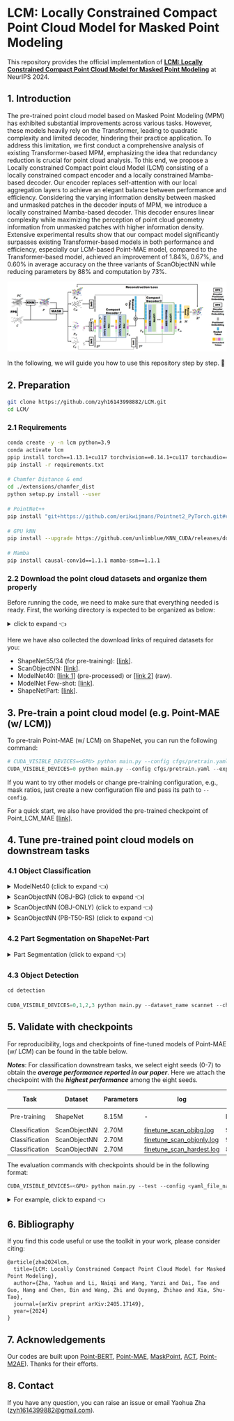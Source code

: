 # LCM: Locally Constrained Compact Point Cloud Model for Masked Point Modeling

This repository provides the official implementation of [**LCM: Locally Constrained Compact Point Cloud
Model for Masked Point Modeling**](https://arxiv.org/abs/2405.17149) at NeurIPS 2024.




## 1. Introduction

The pre-trained point cloud model based on Masked Point Modeling (MPM) has exhibited substantial improvements across various tasks. However, these models heavily rely on the Transformer, leading to quadratic complexity and limited decoder, hindering their practice application. To address this limitation, we first conduct a comprehensive analysis of existing Transformer-based MPM, emphasizing the idea that redundancy reduction is crucial for point cloud analysis. To this end, we propose a Locally constrained Compact point cloud Model (LCM) consisting of a locally constrained compact encoder and a locally constrained Mamba-based decoder. Our encoder replaces self-attention with our local aggregation layers to achieve an elegant balance between performance and efficiency. Considering the varying information density between masked and unmasked patches in the decoder inputs of MPM, we introduce a locally constrained Mamba-based decoder. This decoder ensures linear complexity while maximizing the perception of point cloud geometry information from unmasked patches with higher information density. Extensive experimental results show that our compact model significantly surpasses existing Transformer-based models in both performance and efficiency, especially our LCM-based Point-MAE model, compared to the Transformer-based model, achieved an improvement of 1.84%, 0.67%, and 0.60% in average accuracy on the three variants of ScanObjectNN while reducing parameters by 88% and computation by 73%.

![img.png](figure/framework.png)

In the following, we will guide you how to use this repository step by step. 🤗

## 2. Preparation
```bash
git clone https://github.com/zyh16143998882/LCM.git
cd LCM/
```
### 2.1 Requirements

```bash
conda create -y -n lcm python=3.9
conda activate lcm
ppip install torch==1.13.1+cu117 torchvision==0.14.1+cu117 torchaudio==0.13.1 --extra-index-url https://download.pytorch.org/whl/cu117
pip install -r requirements.txt

# Chamfer Distance & emd
cd ./extensions/chamfer_dist
python setup.py install --user

# PointNet++
pip install "git+https://github.com/erikwijmans/Pointnet2_PyTorch.git#egg=pointnet2_ops&subdirectory=pointnet2_ops_lib"

# GPU kNN
pip install --upgrade https://github.com/unlimblue/KNN_CUDA/releases/download/0.2/KNN_CUDA-0.2-py3-none-any.whl

# Mamba
pip install causal-conv1d==1.1.1 mamba-ssm==1.1.1
```

### 2.2 Download the point cloud datasets and organize them properly
Before running the code, we need to make sure that everything needed is ready. 
First, the working directory is expected to be organized as below:

<details><summary>click to expand 👈</summary>

```
LCM/
├── cfgs/
├── data/
│   ├── ModelNet/ # ModelNet40
│   │   └── modelnet40_normal_resampled/
│   │       ├── modelnet40_shape_names.txt
│   │       ├── modelnet40_train.txt
│   │       ├── modelnet40_test.txt
│   │       ├── modelnet40_train_8192pts_fps.dat
│   │       └── modelnet40_test_8192pts_fps.dat
│   ├── ModelNetFewshot/ # ModelNet Few-shot
│   │   ├── 5way10shot/
│   │   │   ├── 0.pkl
│   │   │   ├── ...
│   │   │   └── 9.pkl
│   │   ├── 5way20shot/
│   │   │   ├── ...
│   │   │   ...
│   │   ├── 10way10shot/
│   │   │   ├── ...
│   │   │   ...
│   │   └── 10way20shot/
│   │       ├── ...
│   │       ...
│   ├── ScanObjectNN/ # ScanObjectNN
│   │   ├── main_split/
│   │   │   ├── training_objectdataset_augmentedrot_scale75.h5
│   │   │   ├── test_objectdataset_augmentedrot_scale75.h5
│   │   │   ├── training_objectdataset.h5
│   │   │   └── test_objectdataset.h5
│   │   └── main_split_nobg/
│   │       ├── training_objectdataset.h5
│   │       └── test_objectdataset.h5
│   ├── ShapeNet55-34/ # ShapeNet55/34
│   │   ├── shapenet_pc/
│   │   │   ├── 02691156-1a04e3eab45ca15dd86060f189eb133.npy
│   │   │   ├── 02691156-1a6ad7a24bb89733f412783097373bdc.npy
│   │   │   ├── ...
│   │   │   ...
│   │   └── ShapeNet-55/
│   │       ├── train.txt
│   │       └── test.txt
│   └── shapenetcore_partanno_segmentation_benchmark_v0_normal/ # ShapeNetPart
│       ├── 02691156/
│       │   ├── 1a04e3eab45ca15dd86060f189eb133.txt
│       │   ├── ...
│       │   ...
│       │── ...
│       │── train_test_split/
│       └── synsetoffset2category.txt
├── datasets/
├── ...
...
```
</details>

Here we have also collected the download links of required datasets for you:
- ShapeNet55/34 (for pre-training): [[link](https://github.com/lulutang0608/Point-BERT/blob/49e2c7407d351ce8fe65764bbddd5d9c0e0a4c52/DATASET.md)].
- ScanObjectNN: [[link](https://hkust-vgd.github.io/scanobjectnn/)].
- ModelNet40: [[link 1](https://github.com/lulutang0608/Point-BERT/blob/49e2c7407d351ce8fe65764bbddd5d9c0e0a4c52/DATASET.md)] (pre-processed) or [[link 2](https://modelnet.cs.princeton.edu/)] (raw).
- ModelNet Few-shot: [[link](https://github.com/lulutang0608/Point-BERT/blob/49e2c7407d351ce8fe65764bbddd5d9c0e0a4c52/DATASET.md)].
- ShapeNetPart: [[link](https://shapenet.cs.stanford.edu/media/shapenetcore_partanno_segmentation_benchmark_v0_normal.zip)].



## 3. Pre-train a point cloud model (e.g. Point-MAE (w/ LCM))
To pre-train Point-MAE (w/ LCM) on ShapeNet, you can run the following command: 

```python
# CUDA_VISIBLE_DEVICES=<GPU> python main.py --config cfgs/pretrain.yaml --exp_name <output_file_name>
CUDA_VISIBLE_DEVICES=0 python main.py --config cfgs/pretrain.yaml --exp_name pretrain_lcm
```
If you want to try other models or change pre-training configuration, e.g., mask ratios, just create a new configuration file and pass its path to `--config`.

For a quick start, we also have provided the pre-trained checkpoint of Point_LCM_MAE [[link](https://drive.google.com/drive/folders/1q0A-yXC1fmKKg38fbaqIxM79lvXpj4AO?usp=drive_link)].

## 4. Tune pre-trained point cloud models on downstream tasks


### 4.1 Object Classification

<details><summary>ModelNet40 (click to expand 👈)</summary>

```python
# CUDA_VISIBLE_DEVICES=<GPU> python main.py --config cfgs/finetune_modelnet.yaml --finetune_model --exp_name <output_file_name> --ckpts <path/to/pre-trained/model>
CUDA_VISIBLE_DEVICES=0 python main.py --config cfgs/finetune_modelnet.yaml --ckpts ./ckpts/pretrained/lcm_mae.pth --finetune_model --exp_name modelnet_lcm

# further enable voting mechanism
CUDA_VISIBLE_DEVICES=0 python main.py --config cfgs/finetune_modelnet.yaml --test --vote --exp_name modelnet_lcm_vote --ckpts ./experiments/finetune_modelnet/cfgs/modelnet_lcm/ckpt-best.pth
```
</details>

<details><summary>ScanObjectNN (OBJ-BG) (click to expand 👈)</summary>

```python
# CUDA_VISIBLE_DEVICES=<GPU> python main.py --config cfgs/finetune_scan_objbg.yaml --finetune_model --exp_name <output_file_name> --ckpts <path/to/pre-trained/model>
CUDA_VISIBLE_DEVICES=0 python main.py --config cfgs/finetune_scan_objbg.yaml --ckpts ./ckpts/pretrained/lcm_mae.pth --finetune_model --exp_name bg_lcm
```
</details>

<details><summary>ScanObjectNN (OBJ-ONLY) (click to expand 👈)</summary>

```python
# CUDA_VISIBLE_DEVICES=<GPU> python main.py --config cfgs/finetune_scan_objonly.yaml --finetune_model --exp_name <output_file_name> --ckpts <path/to/pre-trained/model>
CUDA_VISIBLE_DEVICES=0 python main.py --config cfgs/finetune_scan_objonly.yaml --ckpts ./ckpts/pretrained/lcm_mae.pth --finetune_model --exp_name only_lcm
```
</details>

<details><summary>ScanObjectNN (PB-T50-RS) (click to expand 👈)</summary>

```python
# CUDA_VISIBLE_DEVICES=<GPU> python main.py --config cfgs/finetune_scan_hardest.yaml --finetune_model --exp_name <output_file_name> --ckpts <path/to/pre-trained/model>
CUDA_VISIBLE_DEVICES=0 python main.py --config cfgs/finetune_scan_hardest.yaml --ckpts ./ckpts/pretrained/lcm_mae.pth --finetune_model --exp_name hard_lcm
```
</details>



### 4.2 Part Segmentation on ShapeNet-Part

<details><summary>Part Segmentation (click to expand 👈)</summary>

```python
cd segmentation

# CUDA_VISIBLE_DEVICES=<GPU> python main.py --model Point_LCM_SEG --ckpts <path/to/pre-trained/model> --log_dir path/to/data --batch_size 16
CUDA_VISIBLE_DEVICES=0 python main.py --model Point_LCM_SEG --ckpts ../ckpts/pretrained/lcm_mae.pth --log_dir seg --batch_size 16 
```
</details>

### 4.3 Object Detection

```python
cd detection

CUDA_VISIBLE_DEVICES=0,1,2,3 python main.py --dataset_name scannet --checkpoint_dir lcm_mae --model_name 3detr_lcm --loss_giou_weight 1 --loss_no_object_weight 0.25 --nqueries 256 --ngpus 4 --batchsize_per_gpu 8 --enc_dim 384 --pretrain_ckpt ../ckpts/pretrained/lcm_mae.pth
```
</details>


## 5. Validate with checkpoints
For reproducibility, logs and checkpoints of fine-tuned models of Point-MAE (w/ LCM) can be found in the table below.

***Notes***: For classification downstream tasks, we select eight seeds (0-7) to obtain the ***average performance reported in our paper***. Here we attach the checkpoint with the ***highest performance*** among the eight seeds.


| Task              | Dataset           | Parameters            | log                                                                                                                   | Acc.       | Checkpoints Download                                                                                     |
|-------------------|-------------------|-----------------------|-----------------------------------------------------------------------------------------------------------------------|------------|----------------------------------------------------------------------------------------------------------|
| Pre-training      | ShapeNet          | 8.15M                 | -                                                                                                                     | N.A.       | [Point-MAE (w/ LCM)](https://drive.google.com/file/d/1d3dV-5uPUzSfSWwDkYwRJtOFZG7M3z1s/view?usp=drive_link)          |
| Classification    | ScanObjectNN      | 2.70M                 | [finetune_scan_objbg.log](https://drive.google.com/file/d/1gxlORd8rvx05BlIvmBajoMm3Myyw7zIQ/view?usp=drive_link)        | 95.18%     | [OBJ-BG](https://drive.google.com/file/d/15OUuk6DU_pgdGPxpQRdAocVyW2Bm3S0S/view?usp=drive_link)          |
| Classification    | ScanObjectNN      | 2.70M                 | [finetune_scan_objonly.log](https://drive.google.com/file/d/1H_mvU0ss3Mtv5XBP8LGR6A2rpKph1-90/view?usp=drive_link)   | 93.12%     | [OBJ-ONLY](https://drive.google.com/file/d/1udQtbVb4cQnF1uhuctiKF4H79nHFdej1/view?usp=drive_link)          |
| Classification    | ScanObjectNN      | 2.70M                 | [finetune_scan_hardest.log](https://drive.google.com/file/d/1llzRd0lmUY-LtcKYnG1xoZwM1XY1sElt/view?usp=drive_link)   | 89.35%     | [PB-T50-RS](https://drive.google.com/file/d/16e-XAV2lN0QV8mNp0zOMdtIAeohAi4DA/view?usp=drive_link)        |






The evaluation commands with checkpoints should be in the following format:
```python
CUDA_VISIBLE_DEVICES=<GPU> python main.py --test --config <yaml_file_name> --exp_name <output_file_name> --ckpts <path/to/ckpt>
```

<details><summary>For example, click to expand 👈</summary>

```python
# object classification on ScanObjectNN (PB-T50-RS)
CUDA_VISIBLE_DEVICES=0 python main.py --config cfgs/finetune_scan_hardest.yaml --ckpts ./ckpts/hardest/ckpt-best.pth --test --exp_name hard_test

# object classification on ScanObjectNN (OBJ-BG)
CUDA_VISIBLE_DEVICES=0 python main.py --config cfgs/finetune_scan_objbg.yaml --ckpts ./ckpts/bg/ckpt-best.pth --test --exp_name bg_test

# object classification on ScanObjectNN (OBJ-ONLY)
CUDA_VISIBLE_DEVICES=0 python main.py --config cfgs/finetune_scan_objonly.yaml --ckpts ./ckpts/only/ckpt-best.pth --test --exp_name only_test
```
</details>


## 6. Bibliography

If you find this code useful or use the toolkit in your work, please consider citing:

```
@article{zha2024lcm,
  title={LCM: Locally Constrained Compact Point Cloud Model for Masked Point Modeling},
  author={Zha, Yaohua and Li, Naiqi and Wang, Yanzi and Dai, Tao and Guo, Hang and Chen, Bin and Wang, Zhi and Ouyang, Zhihao and Xia, Shu-Tao},
  journal={arXiv preprint arXiv:2405.17149},
  year={2024}
}
```

## 7. Acknowledgements

Our codes are built upon [Point-BERT](https://github.com/Julie-tang00/Point-BERT), [Point-MAE](https://github.com/Pang-Yatian/Point-MAE), [MaskPoint](https://github.com/WisconsinAIVision/MaskPoint), [ACT](https://github.com/RunpeiDong/ACT), [Point-M2AE](https://github.com/ZrrSkywalker/Point-M2AE)). Thanks for their efforts.

## 8. Contact
If you have any question, you can raise an issue or email Yaohua Zha (zyh1614399882@gmail.com).